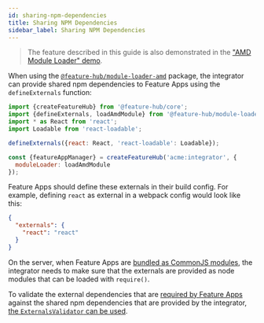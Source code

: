 ```yaml
---
id: sharing-npm-dependencies
title: Sharing NPM Dependencies
sidebar_label: Sharing NPM Dependencies
---
```


> The feature described in this guide is also demonstrated in the ["AMD Module
> Loader" demo][amd-module-loader-demo].

When using the [`@feature-hub/module-loader-amd`][module-loader-amd-api]
package, the integrator can provide shared npm dependencies to Feature Apps
using the `defineExternals` function:

```js
import {createFeatureHub} from '@feature-hub/core';
import {defineExternals, loadAmdModule} from '@feature-hub/module-loader-amd';
import * as React from 'react';
import Loadable from 'react-loadable';
```

```js
defineExternals({react: React, 'react-loadable': Loadable});

const {featureAppManager} = createFeatureHub('acme:integrator', {
  moduleLoader: loadAmdModule
});
```

Feature Apps should define these externals in their build config. For example,
defining `react` as external in a webpack config would look like this:

```json
{
  "externals": {
    "react": "react"
  }
}
```

On the server, when Feature Apps are [bundled as CommonJS modules][serversrc],
the integrator needs to make sure that the externals are provided as node
modules that can be loaded with `require()`.

To validate the external dependencies that are [required by Feature
Apps][feature-app-dependencies] against the shared npm dependencies that are
provided by the integrator, [the `ExternalsValidator` can be
used][validating-externals].

[module-loader-amd-api]: /@feature-hub/module-loader-amd/
[amd-module-loader-demo]:
  https://github.com/sinnerschrader/feature-hub/tree/master/packages/demos/src/module-loader-amd
[serversrc]: /docs/guides/integrating-the-feature-hub#serversrc
[feature-app-dependencies]: /docs/guides/writing-a-feature-app#dependencies
[validating-externals]:
  /docs/guides/integrating-the-feature-hub#validating-externals
